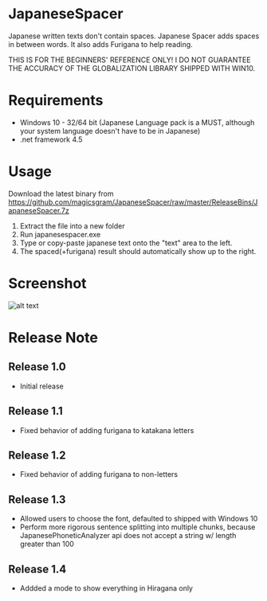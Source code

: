 # JapaneseSpacer
Japanese written texts don't contain spaces. Japanese Spacer adds spaces in between words. It also adds Furigana to help reading.

THIS IS FOR THE BEGINNERS' REFERENCE ONLY! I DO NOT GUARANTEE THE ACCURACY OF THE GLOBALIZATION LIBRARY SHIPPED WITH WIN10.

# Requirements
  - Windows 10 - 32/64 bit (Japanese Language pack is a MUST, although your system language doesn't have to be in Japanese)
  - .net framework 4.5

# Usage
Download the latest binary from https://github.com/magicsgram/JapaneseSpacer/raw/master/ReleaseBins/JapaneseSpacer.7z
1. Extract the file into a new folder
2. Run japanesespacer.exe
3. Type or copy-paste japanese text onto the "text" area to the left.
4. The spaced(+furigana) result should automatically show up to the right.

# Screenshot
![alt text](https://github.com/magicsgram/JapaneseSpacer/raw/master/ScreenShots/1.3-1.PNG "Screenshot")

# Release Note
## Release 1.0
  - Initial release
## Release 1.1
  - Fixed behavior of adding furigana to katakana letters
## Release 1.2
  - Fixed behavior of adding furigana to non-letters
## Release 1.3
  - Allowed users to choose the font, defaulted to <Yu Gothic UI> shipped with Windows 10
  - Perform more rigorous sentence splitting into multiple chunks, because JapanesePhoneticAnalyzer api does not accept a string w/ length greater than 100
## Release 1.4
  - Addded a mode to show everything in Hiragana only
